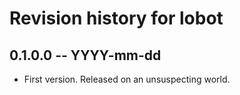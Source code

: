# Revision history for lobot

## 0.1.0.0 -- YYYY-mm-dd

* First version. Released on an unsuspecting world.
